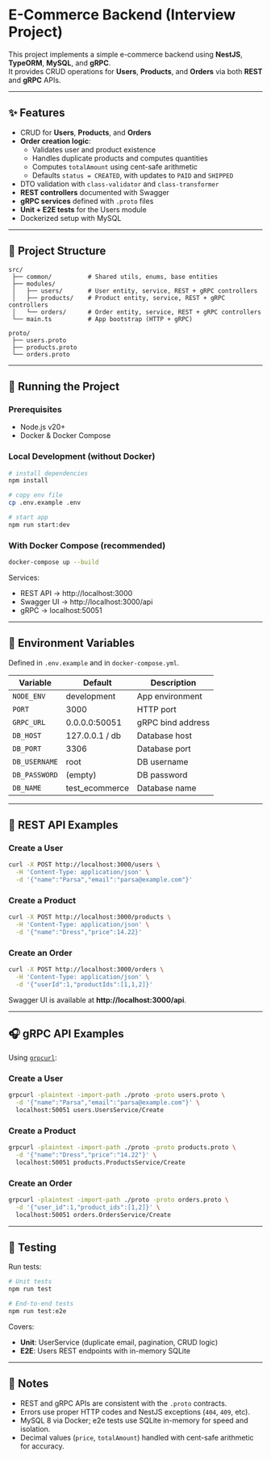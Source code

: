 # E-Commerce Backend (Interview Project)

This project implements a simple e-commerce backend using **NestJS**, **TypeORM**, **MySQL**, and **gRPC**.  
It provides CRUD operations for **Users**, **Products**, and **Orders** via both **REST** and **gRPC** APIs.

---

## ✨ Features

- CRUD for **Users**, **Products**, and **Orders**
- **Order creation logic**:
  - Validates user and product existence
  - Handles duplicate products and computes quantities
  - Computes `totalAmount` using cent-safe arithmetic
  - Defaults `status = CREATED`, with updates to `PAID` and `SHIPPED`
- DTO validation with `class-validator` and `class-transformer`
- **REST controllers** documented with Swagger
- **gRPC services** defined with `.proto` files
- **Unit + E2E tests** for the Users module
- Dockerized setup with MySQL

---

## 📂 Project Structure

```
src/
 ├── common/          # Shared utils, enums, base entities
 ├── modules/
 │   ├── users/       # User entity, service, REST + gRPC controllers
 │   ├── products/    # Product entity, service, REST + gRPC controllers
 │   └── orders/      # Order entity, service, REST + gRPC controllers
 └── main.ts          # App bootstrap (HTTP + gRPC)

proto/
 ├── users.proto
 ├── products.proto
 └── orders.proto
```

---

## 🚀 Running the Project

### Prerequisites
- Node.js v20+
- Docker & Docker Compose

### Local Development (without Docker)
```bash
# install dependencies
npm install

# copy env file
cp .env.example .env

# start app
npm run start:dev
```

### With Docker Compose (recommended)
```bash
docker-compose up --build
```

Services:
- REST API → http://localhost:3000  
- Swagger UI → http://localhost:3000/api  
- gRPC → localhost:50051

---

## 🔧 Environment Variables

Defined in `.env.example` and in `docker-compose.yml`.

| Variable      | Default         | Description         |
|---------------|-----------------|---------------------|
| `NODE_ENV`    | development     | App environment     |
| `PORT`        | 3000            | HTTP port           |
| `GRPC_URL`    | 0.0.0.0:50051   | gRPC bind address   |
| `DB_HOST`     | 127.0.0.1 / db  | Database host       |
| `DB_PORT`     | 3306            | Database port       |
| `DB_USERNAME` | root            | DB username         |
| `DB_PASSWORD` | (empty)         | DB password         |
| `DB_NAME`     | test_ecommerce  | Database name       |

---

## 📘 REST API Examples

### Create a User
```bash
curl -X POST http://localhost:3000/users \
  -H 'Content-Type: application/json' \
  -d '{"name":"Parsa","email":"parsa@example.com"}'
```

### Create a Product
```bash
curl -X POST http://localhost:3000/products \
  -H 'Content-Type: application/json' \
  -d '{"name":"Dress","price":14.22}'
```

### Create an Order
```bash
curl -X POST http://localhost:3000/orders \
  -H 'Content-Type: application/json' \
  -d '{"userId":1,"productIds":[1,1,2]}'
```

Swagger UI is available at **http://localhost:3000/api**.

---

## 🎧 gRPC API Examples

Using [`grpcurl`](https://github.com/fullstorydev/grpcurl):

### Create a User
```bash
grpcurl -plaintext -import-path ./proto -proto users.proto \
  -d '{"name":"Parsa","email":"parsa@example.com"}' \
  localhost:50051 users.UsersService/Create
```

### Create a Product
```bash
grpcurl -plaintext -import-path ./proto -proto products.proto \
  -d '{"name":"Dress","price":"14.22"}' \
  localhost:50051 products.ProductsService/Create
```

### Create an Order
```bash
grpcurl -plaintext -import-path ./proto -proto orders.proto \
  -d '{"user_id":1,"product_ids":[1,2]}' \
  localhost:50051 orders.OrdersService/Create
```

---

## 🧪 Testing

Run tests:

```bash
# Unit tests
npm run test

# End-to-end tests
npm run test:e2e
```

Covers:
- **Unit**: UserService (duplicate email, pagination, CRUD logic)
- **E2E**: Users REST endpoints with in-memory SQLite

---

## 📜 Notes

- REST and gRPC APIs are consistent with the `.proto` contracts.  
- Errors use proper HTTP codes and NestJS exceptions (`404`, `409`, etc).  
- MySQL 8 via Docker; e2e tests use SQLite in-memory for speed and isolation.  
- Decimal values (`price`, `totalAmount`) handled with cent-safe arithmetic for accuracy.
